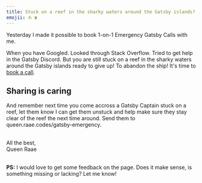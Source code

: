 ```yaml
---
title: Stuck on a reef in the sharky waters around the Gatsby islands?
emojii: ⛵️ ☎️
---
```


Yesterday I made it possible to book 1-on-1 Emergency Gatsby Calls with me.

When you have Googled. Looked through Stack Overflow. Tried to get help in the Gatsby Discord. But you are still stuck on a reef in the sharky waters around the Gatsby islands ready to give up! To abandon the ship! It's time to [book a call](https://queen.raae.codes/gatsby-emergency/).

## Sharing is caring

And remember next time you come accross a Gatsby Captain stuck on a reef, let them know I can get them unstuck and help make sure they stay clear of the reef the next time around. Send them to queen.raae.codes/gatsby-emergency.

&nbsp;  
All the best,  
Queen Raae

&nbsp;  
**PS:** I would love to get some feedback on the page. Does it make sense, is something missing or lacking? Let me know!
